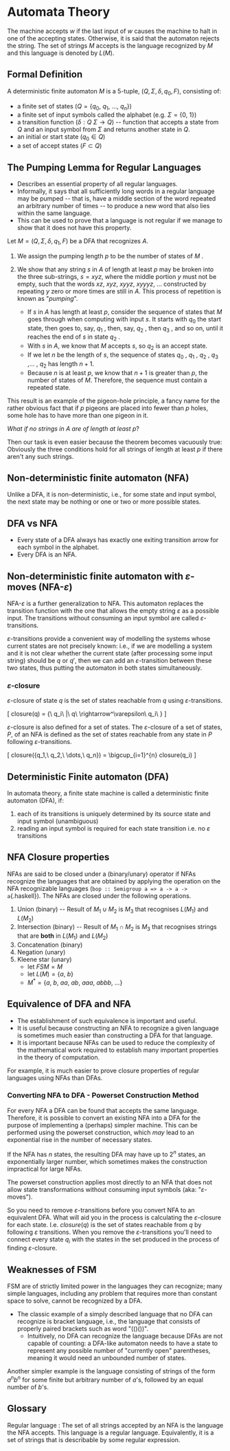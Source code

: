# Automata Theory

The machine accepts $w$ if the last input of $w$ causes the machine to halt
in one of the accepting states. Otherwise, it is said that the automaton
rejects the string. The set of strings $M$ accepts is the language
recognized by $M$ and this language is denoted by $L(M)$.

## Formal Definition

A deterministic finite automaton $M$ is a 5-tuple, $(Q, \Sigma, \delta, q_0, F)$, consisting of:

- a finite set of states ($Q = \{q_0,\ q_1,\ \dots,\ q_n\}$)
- a finite set of input symbols called the alphabet (e.g. $\Sigma = \{0,\ 1\}$)
- a transition function ($\delta : Q \ \Sigma \rightarrow Q$) -- function that
  accepts a state from $Q$ and an input symbol from $\Sigma$ and returns
  another state in $Q$.
- an initial or start state ($q_0 \in Q$)
- a set of accept states ($F \subset Q$)

## The Pumping Lemma for Regular Languages

- Describes an essential property of all regular languages.
- Informally, it says that all sufficiently long words in a regular language may
  be pumped -- that is, have a middle section of the word repeated an arbitrary
  number of times -- to produce a new word that also lies within the same
  language.
- This can be used to prove that a language is not regular if we manage to show
  that it does not have this property.

Let $M = (Q, \Sigma, \delta, q_1 , F)$ be a DFA that recognizes $A$.

1.  We assign the pumping length $p$ to be the number of states of $M$ .

2.  We show that any string $s$ in $A$ of length at least $p$ may be broken
    into the three sub-strings, $s = xyz$, where the middle portion $y$ must
    not be empty, such that the words $xz$, $xyz$, $xyyz$, $xyyyz$, $\dots$
    constructed by repeating $y$ zero or more times are still in $A$.
    This process of repetition is known as "*pumping*".

    - If $s$ in $A$ has length at least $p$, consider the sequence of states that $M$
    goes through when computing with input $s$. It starts with $q_{0}$ the start
    state, then goes to, say, $q_{1}$ , then, say, $q_{2}$ , then $q_{3}$ , and so
    on, until it reaches the end of $s$ in state $q_{2}$ .
    - With $s$ in $A$, we know that $M$ accepts $s$, so $q_{2}$ is an accept state.
    - If we let $n$ be the length of $s$, the sequence of states $q_{0}$ , $q_{1}$ , $q_{2}$ , $q_{3}$ ,$\dots$ , $q_{2}$
    has length $n + 1$.
    - Because $n$ is at least $p$, we know that $n + 1$ is greater than $p$,
    the number of states of $M$. Therefore, the sequence must contain a repeated state.

This result is an example of the pigeon-hole principle, a fancy name for
the rather obvious fact that if $p$ pigeons are placed into fewer than $p$
holes, some hole has to have more than one pigeon in it.

*What if no strings in $A$ are of length at least $p$*?

Then our task is even easier because the theorem becomes vacuously true:
Obviously the three conditions hold for all strings of length at least $p$
if there aren't any such strings.

## Non-deterministic finite automaton (NFA)

Unlike a DFA, it is non-deterministic, i.e., for some state and input
symbol, the next state may be nothing or one or two or more possible
states.

## DFA vs NFA

-   Every state of a DFA always has exactly one exiting transition arrow
    for each symbol in the alphabet.
-   Every DFA is an NFA.

## Non-deterministic finite automaton with $\varepsilon$-moves (NFA-$\varepsilon$)

NFA-$\varepsilon$ is a further generalization to NFA. This automaton replaces the
transition function with the one that allows the empty string $\varepsilon$ as a
possible input. The transitions without consuming an input symbol are
called $\varepsilon$-transitions.

 $\varepsilon$-transitions provide a convenient way of modelling the systems whose
current states are not precisely known: i.e., if we are modelling a
system and it is not clear whether the current state (after processing
some input string) should be $q$ or $q'$, then we can add an $\varepsilon$-transition
between these two states, thus putting the automaton in both states
simultaneously.

### $\varepsilon$-closure

$\varepsilon$-closure of state $q$ is the set of states reachable from $q$ using
$\varepsilon$-transitions.

\[
closure(q) = \{\ q_i\ |\ q\ \rightarrow^\varepsilon\ q_i\ \}
\]

$\varepsilon$-closure is also defined for a set of states. The $\varepsilon$-closure of a set of
states, $P$, of an NFA is defined as the set of states reachable from any
state in $P$ following $\varepsilon$-transitions.

\[
closure(\{q_1,\ q_2,\ \dots,\ q_n\}) = \bigcup_{i=1}^{n} closure(q_i)
\]

## Deterministic Finite automaton (DFA)

In automata theory, a finite state machine is called a deterministic
finite automaton (DFA), if:

1.  each of its transitions is uniquely determined by its source state
    and input symbol (unambiguous)
2.  reading an input symbol is required for each state transition i.e. no
    $\varepsilon$ transitions

## NFA Closure properties

NFAs are said to be closed under a (binary/unary) operator if NFAs recognize
the languages that are obtained by applying the operation on the NFA
recognizable languages (`bop :: Semigroup a => a -> a -> a`{.haskell}). The NFAs are closed
under the following operations.

1. Union (binary) -- Result of $M_1 \cup M_2$ is $M_3$ that recognises $L(M_1)$ and $L(M_2)$
2. Intersection (binary) -- Result of $M_1 \cap M_2$ is $M_3$ that recognises strings that are **both** in $L(M_1)$ and $L(M_2)$
3. Concatenation (binary)
4. Negation (unary)
5. Kleene star (unary)
    - let $FSM = M$
    - let $L(M) = \{a,\ b\}$
    - $M^* = \{a,\ b,\ aa,\ ab,\ aaa,\ abbb,\ \dots\}$

## Equivalence of DFA and NFA

- The establishment of such equivalence is important and useful.
- It is useful because constructing an NFA to recognize a given language is sometimes much
  easier than constructing a DFA for that language.
- It is important because NFAs can be used to reduce the complexity of the mathematical
  work required to establish many important properties in the theory of computation.

For example, it is much easier to prove closure properties of regular languages using NFAs than DFAs.

### Converting NFA to DFA - Powerset Construction Method

For every NFA a DFA can be found that accepts the same language. Therefore, it
is possible to convert an existing NFA into a DFA for the purpose of
implementing a (perhaps) simpler machine. This can be performed using the
powerset construction, which *may* lead to an exponential rise in the number of
necessary states.

If the NFA has $n$ states, the resulting DFA may have up to $2^n$ states,
an exponentially larger number, which sometimes makes the construction
impractical for large NFAs.

The powerset construction applies most directly to an NFA that does not
allow state transformations without consuming input symbols (aka:
"$\varepsilon$-moves").

So you need to remove $\varepsilon$-transitions before you convert NFA to an
equivalent DFA. What will aid you in the process is calculating the
$\varepsilon$-closure for each state. I.e. $closure(q)$ is the set of
states reachable from $q$ by following $\varepsilon$ transitions.
When you remove the $\varepsilon$-transitions you'll need to connect
every state $q_i$ with the states in the set produced in the process
of finding $\varepsilon$-closure.

## Weaknesses of FSM

FSM are of strictly limited power in the
languages they can recognize; many simple languages, including any problem that
requires more than constant space to solve, cannot be recognized by a DFA.

-   The classic example of a simply described language that no DFA can
    recognize is bracket language, i.e., the language that consists of
    properly paired brackets such as word "(()())".
    -   Intuitively, no DFA can recognize the language because DFAs are
        not capable of counting: a DFA-like automaton needs to have a state to
        represent any possible number of "currently open" parentheses, meaning
        it would need an unbounded number of states.

Another simpler example is the language consisting of strings of the form $a^n b^n$ for some finite but arbitrary number of $a$'s, followed by an equal number of $b$'s.

## Glossary

Regular language
:   The set of all strings accepted by an NFA is the language the NFA
    accepts. This language is a regular language. Equivalently, it is a set of
    strings that is describable by some regular expression.

